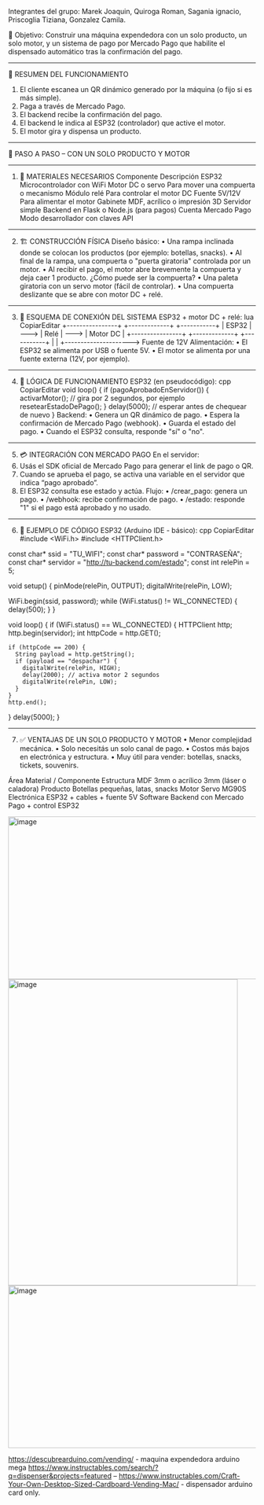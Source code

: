 Integrantes del grupo: Marek Joaquin, Quiroga Roman, Sagania ignacio, Priscoglia Tiziana, Gonzalez Camila.


🎯 Objetivo:
Construir una máquina expendedora con un solo producto, un solo motor, y un sistema de pago por Mercado Pago que habilite el dispensado automático tras la confirmación del pago.
________________________________________
🧩 RESUMEN DEL FUNCIONAMIENTO
1.	El cliente escanea un QR dinámico generado por la máquina (o fijo si es más simple).
2.	Paga a través de Mercado Pago.
3.	El backend recibe la confirmación del pago.
4.	El backend le indica al ESP32 (controlador) que active el motor.
5.	El motor gira y dispensa un producto.
________________________________________
🧱 PASO A PASO – CON UN SOLO PRODUCTO Y MOTOR
________________________________________
1. 🧰 MATERIALES NECESARIOS
Componente	Descripción
ESP32	Microcontrolador con WiFi
Motor DC o servo	Para mover una compuerta o mecanismo
Módulo relé	Para controlar el motor DC
Fuente 5V/12V	Para alimentar el motor
Gabinete	MDF, acrílico o impresión 3D
Servidor simple	Backend en Flask o Node.js (para pagos)
Cuenta Mercado Pago	Modo desarrollador con claves API
________________________________________
2. 🏗️ CONSTRUCCIÓN FÍSICA
Diseño básico:
•	Una rampa inclinada donde se colocan los productos (por ejemplo: botellas, snacks).
•	Al final de la rampa, una compuerta o "puerta giratoria" controlada por un motor.
•	Al recibir el pago, el motor abre brevemente la compuerta y deja caer 1 producto.
¿Cómo puede ser la compuerta?
•	Una paleta giratoria con un servo motor (fácil de controlar).
•	Una compuerta deslizante que se abre con motor DC + relé.
________________________________________
3. 🔌 ESQUEMA DE CONEXIÓN DEL SISTEMA
ESP32 + motor DC + relé:
lua
CopiarEditar
+----------------+      +-------------+      +-----------+
|     ESP32      | ---> |   Relé      | ---> | Motor DC  |
+----------------+      +-------------+      +-----------+
         |                    |
         +---------------------> Fuente de 12V
Alimentación:
•	El ESP32 se alimenta por USB o fuente 5V.
•	El motor se alimenta por una fuente externa (12V, por ejemplo).
________________________________________
4. 🧠 LÓGICA DE FUNCIONAMIENTO
ESP32 (en pseudocódigo):
cpp
CopiarEditar
void loop() {
  if (pagoAprobadoEnServidor()) {
    activarMotor(); // gira por 2 segundos, por ejemplo
    resetearEstadoDePago();
  }
  delay(5000); // esperar antes de chequear de nuevo
}
Backend:
•	Genera un QR dinámico de pago.
•	Espera la confirmación de Mercado Pago (webhook).
•	Guarda el estado del pago.
•	Cuando el ESP32 consulta, responde "sí" o "no".
________________________________________
5. 💳 INTEGRACIÓN CON MERCADO PAGO
En el servidor:
1.	Usás el SDK oficial de Mercado Pago para generar el link de pago o QR.
2.	Cuando se aprueba el pago, se activa una variable en el servidor que indica “pago aprobado”.
3.	El ESP32 consulta ese estado y actúa.
Flujo:
•	/crear_pago: genera un pago.
•	/webhook: recibe confirmación de pago.
•	/estado: responde "1" si el pago está aprobado y no usado.
________________________________________
6. 🧪 EJEMPLO DE CÓDIGO
ESP32 (Arduino IDE - básico):
 cpp
 CopiarEditar
 #include <WiFi.h>
 #include <HTTPClient.h>

 const char* ssid = "TU_WIFI";
 const char* password = "CONTRASEÑA";
 const char* servidor = "http://tu-backend.com/estado";
 const int relePin = 5;

void setup() {
  pinMode(relePin, OUTPUT);
  digitalWrite(relePin, LOW);

  WiFi.begin(ssid, password);
  while (WiFi.status() != WL_CONNECTED) {
    delay(500);
  }
}

void loop() {
  if (WiFi.status() == WL_CONNECTED) {
    HTTPClient http;
    http.begin(servidor);
    int httpCode = http.GET();

    if (httpCode == 200) {
      String payload = http.getString();
      if (payload == "despachar") {
        digitalWrite(relePin, HIGH);
        delay(2000); // activa motor 2 segundos
        digitalWrite(relePin, LOW);
      }
    }
    http.end();
  }
  delay(5000);
}
________________________________________
7. ✅ VENTAJAS DE UN SOLO PRODUCTO Y MOTOR
•	Menor complejidad mecánica.
•	Solo necesitás un solo canal de pago.
•	Costos más bajos en electrónica y estructura.
•	Muy útil para vender: botellas, snacks, tickets, souvenirs.

Área	Material / Componente
Estructura	MDF 3mm o acrílico 3mm (láser o caladora)
Producto	Botellas pequeñas, latas, snacks
Motor	Servo MG90S
Electrónica	ESP32 + cables + fuente 5V
Software	Backend con Mercado Pago + control ESP32


 <img width="589" height="331" alt="image" src="https://github.com/user-attachments/assets/4e68aabe-a155-45fb-906f-d954628c2a0d" />
<img width="467" height="623" alt="image" src="https://github.com/user-attachments/assets/d3b4ff6f-bc4c-4e85-a91e-cbda78f01a3e" />
<img width="589" height="331" alt="image" src="https://github.com/user-attachments/assets/40b3d973-0f90-43ff-86ec-69cfa6eeebbb" />

https://descubrearduino.com/vending/ - maquina expendedora arduino mega
https://www.instructables.com/search/?q=dispenser&projects=featured – 
https://www.instructables.com/Craft-Your-Own-Desktop-Sized-Cardboard-Vending-Mac/  - 
dispensador arduino card only.
 


